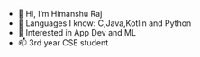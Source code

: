 - 👋 Hi, I’m Himanshu Raj
- 👀 Languages I know: C,Java,Kotlin and Python
- 🌱 Interested in App Dev and ML
- 📫 3rd year CSE student

<!---
himashuraj2004/himashuraj2004 is a ✨ special ✨ repository because its `README.md` (this file) appears on your GitHub profile.
You can click the Preview link to take a look at your changes.
--->
